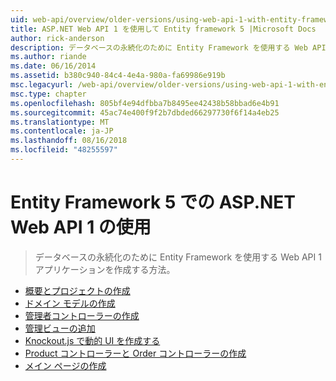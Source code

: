 ```yaml
---
uid: web-api/overview/older-versions/using-web-api-1-with-entity-framework-5/index
title: ASP.NET Web API 1 を使用して Entity framework 5 |Microsoft Docs
author: rick-anderson
description: データベースの永続化のために Entity Framework を使用する Web API 1 アプリケーションを作成する方法。
ms.author: riande
ms.date: 06/16/2014
ms.assetid: b380c940-84c4-4e4a-980a-fa69986e919b
msc.legacyurl: /web-api/overview/older-versions/using-web-api-1-with-entity-framework-5
msc.type: chapter
ms.openlocfilehash: 805bf4e94dfbba7b8495ee42438b58bbad6e4b91
ms.sourcegitcommit: 45ac74e400f9f2b7dbded66297730f6f14a4eb25
ms.translationtype: MT
ms.contentlocale: ja-JP
ms.lasthandoff: 08/16/2018
ms.locfileid: "48255597"
---
```

<a name="using-aspnet-web-api-1-with-entity-framework-5"></a>Entity Framework 5 での ASP.NET Web API 1 の使用
====================
> データベースの永続化のために Entity Framework を使用する Web API 1 アプリケーションを作成する方法。


- [概要とプロジェクトの作成](using-web-api-with-entity-framework-part-1.md)
- [ドメイン モデルの作成](using-web-api-with-entity-framework-part-2.md)
- [管理者コントローラーの作成](using-web-api-with-entity-framework-part-3.md)
- [管理ビューの追加](using-web-api-with-entity-framework-part-4.md)
- [Knockout.js で動的 UI を作成する](using-web-api-with-entity-framework-part-5.md)
- [Product コントローラーと Order コントローラーの作成](using-web-api-with-entity-framework-part-6.md)
- [メイン ページの作成](using-web-api-with-entity-framework-part-7.md)
